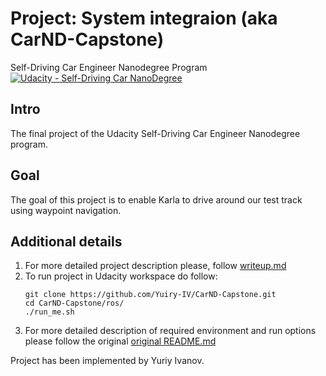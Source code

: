 # Project: System integraion (aka CarND-Capstone)

Self-Driving Car Engineer Nanodegree Program [![Udacity - Self-Driving Car NanoDegree](https://s3.amazonaws.com/udacity-sdc/github/shield-carnd.svg)](http://www.udacity.com/drive)

## Intro
The final project of the Udacity Self-Driving Car Engineer Nanodegree program.

## Goal
The goal of this project is to enable Karla to drive around our test track using waypoint navigation.

## Additional details
1. For more detailed project description please, follow [writeup.md](./writeup.md)
2. To run project in Udacity workspace do follow:
    ```
    git clone https://github.com/Yuiry-IV/CarND-Capstone.git
    cd CarND-Capstone/ros/
    ./run_me.sh
    ```
3. For more detailed description of required environment and run options please follow the original [original README.md](https://github.com/udacity/CarND-Capstone/blob/master/README.md)

Project has been implemented by Yuriy Ivanov.
